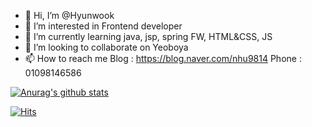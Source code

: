 - 👋 Hi, I’m @Hyunwook
- 👀 I’m interested in Frontend developer
- 🌱 I’m currently learning java, jsp, spring FW, HTML&CSS, JS
- 💞️ I’m looking to collaborate on Yeoboya
- 📫 How to reach me 
  Blog : https://blog.naver.com/nhu9814 
  Phone : 01098146586

[![Anurag's github stats](https://github-readme-stats.vercel.app/api?username=Hyunwook)](https://github.com/anuraghazra/github-readme-stats)

[![Hits](https://hits.seeyoufarm.com/api/count/incr/badge.svg?url=https%3A%2F%2Fgithub.com%2FHyunwook%2FHyunwook&count_bg=%2379C83D&title_bg=%23555555&icon=&icon_color=%23E7E7E7&title=hits&edge_flat=false)](https://hits.seeyoufarm.com)
